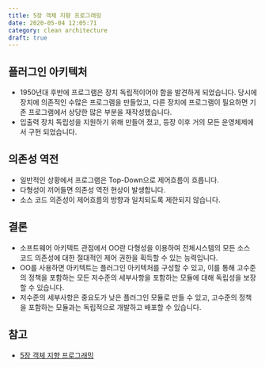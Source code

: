 ```yaml
---
title: 5장 객체 지향 프로그래밍
date: 2020-05-04 12:05:71
category: clean architecture
draft: true
---
```


## 플러그인 아키텍처

- 1950년대 후반에 프로그램은 장치 독립적이어야 함을 발견하게 되었습니다. 당시에 장치에 의존적인 수많은 프로그램을 만들었고, 다른 장치에 프로그램이 필요하면 기존 프로그램에서 상당한 많은 부분을 재작성헸습니다.
- 입출력 장치 독립성을 지원하기 위해 만들어 졌고, 등장 이후 거의 모든 운영체제에서 구현 되었습니다.

## 의존성 역전

- 일반적인 상황에서 프로그램은 Top-Down으로 제어흐름이 흐릅니다.
- 다형성이 끼어들면 의존성 역전 현상이 발생합니다.
- 소스 코드 의존성이 제어흐름의 방향과 일치되도록 제한되지 않습니다.

## 결론

- 소프트웨어 아키텍트 관점에서 OO란 다형성을 이용하여 전체시스템의 모든 소스 코드 의존성에 대한 절대적인 제어 권한을 획득할 수 있는 능력입니다.
- OO를 사용하면 아키텍트는 플러그인 아키텍처를 구성할 수 있고, 이를 통해 고수준의 정책을 포함하는 모든 저수준의 세부사항을 포함하는 모듈에 대해 독립성을 보장할 수 있습니다.
- 저수준의 세부사항은 중요도가 낮은 플러그인 모듈로 만들 수 있고, 고수준의 정책을 포함하는 모듈과는 독립적으로 개발하고 배포할 수 있습니다.

## 참고

- [5장 객체 지향 프로그래밍](https://peter-cho.gitbook.io/book/11/clean-architecture/2)
